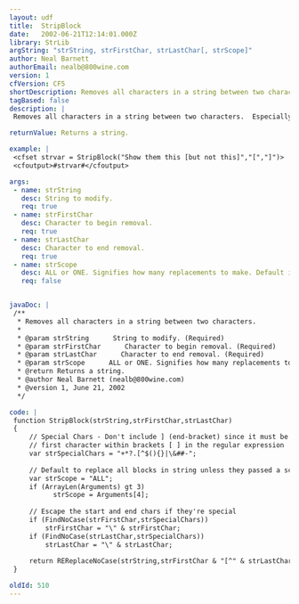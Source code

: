 ```yaml
---
layout: udf
title:  StripBlock
date:   2002-06-21T12:14:01.000Z
library: StrLib
argString: "strString, strFirstChar, strLastChar[, strScope]"
author: Neal Barnett
authorEmail: nealb@800wine.com
version: 1
cfVersion: CF5
shortDescription: Removes all characters in a string between two characters.
tagBased: false
description: |
 Removes all characters in a string between two characters.  Especially useful for remarks enclosed in brackets, asterisks, etc., which you don't wish to display.

returnValue: Returns a string.

example: |
 <cfset strvar = StripBlock("Show them this [but not this]","[","]")>
 <cfoutput>#strvar#</cfoutput>

args:
 - name: strString
   desc: String to modify.
   req: true
 - name: strFirstChar
   desc: Character to begin removal.
   req: true
 - name: strLastChar
   desc: Character to end removal.
   req: true
 - name: strScope
   desc: ALL or ONE. Signifies how many replacements to make. Default is ALL.
   req: false


javaDoc: |
 /**
  * Removes all characters in a string between two characters.
  * 
  * @param strString      String to modify. (Required)
  * @param strFirstChar      Character to begin removal. (Required)
  * @param strLastChar      Character to end removal. (Required)
  * @param strScope      ALL or ONE. Signifies how many replacements to make. Default is ALL. (Optional)
  * @return Returns a string. 
  * @author Neal Barnett (nealb@800wine.com) 
  * @version 1, June 21, 2002 
  */

code: |
 function StripBlock(strString,strFirstChar,strLastChar) 
 {
     // Special Chars - Don't include ] (end-bracket) since it must be the
     // first character within brackets [ ] in the regular expression
     var strSpecialChars = "+*?.[^$(){}|\&##-";
     
     // Default to replace all blocks in string unless they passed a scope
     var strScope = "ALL";  
     if (ArrayLen(Arguments) gt 3)
           strScope = Arguments[4];
         
     // Escape the start and end chars if they're special
     if (FindNoCase(strFirstChar,strSpecialChars)) 
         strFirstChar = "\" & strFirstChar;
     if (FindNoCase(strLastChar,strSpecialChars)) 
         strLastChar = "\" & strLastChar;
 
     return REReplaceNoCase(strString,strFirstChar & "[^" & strLastChar & "]*" & strLastChar,"","#strScope#");
 }

oldId: 510
---
```


